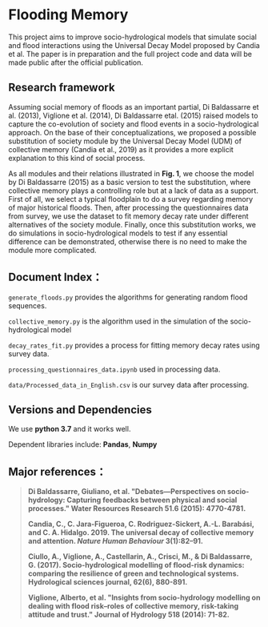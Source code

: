 # Flooding Memory
This project aims to improve socio-hydrological models that simulate social and flood interactions using the Universal Decay Model proposed by Candia et al. The paper is in preparation and the full project code and data will be made public after the official publication.

## Research framework

 Assuming social memory of floods as an important partial, Di Baldassarre et al. (2013), Viglione et al. (2014), Di Baldassarre etal. (2015) raised models to capture the co-evolution of society and flood events in a socio-hydrological approach. On the base of their conceptualizations, we proposed a possible substitution of society module by the Universal Decay Model (UDM) of collective memory (Candia et al., 2019) as it provides a more explicit explanation to this kind of social process.

As all modules and their relations illustrated in **Fig. 1**, we choose the model by Di Baldassarre (2015) as a basic version to test the substitution, where collective memory plays a controlling role but at a lack of data as a support. First of all, we select a typical floodplain to do a survey regarding memory of major historical floods. Then, after processing the questionnaires data from survey, we use the dataset to fit memory decay rate under different alternatives of the society module. Finally, once this substitution works, we do simulations in socio-hydrological models to test if any essential difference can be demonstrated, otherwise there is no need to make the module more complicated.

## Document Index：

`generate_floods.py` provides the algorithms for generating random flood sequences.

`collective_memory.py` is the algorithm used in the simulation of the socio-hydrological model

`decay_rates_fit.py` provides a process for fitting memory decay rates using survey data.

`processing_questionnaires_data.ipynb` used in processing data.

`data/Processed_data_in_English.csv` is our survey data after processing.

## Versions and Dependencies

We use **python 3.7** and it works well.

Dependent libraries include: **Pandas**, **Numpy**

## Major references：

>**Di Baldassarre, Giuliano, et al. 
>"Debates—Perspectives on socio‐hydrology: 
>Capturing feedbacks between physical and social processes." 
>Water Resources Research 51.6 (2015): 4770-4781.**
>
>**Candia, C., C. Jara-Figueroa, C. Rodriguez-Sickert, A.-L. Barabási, and C. A. Hidalgo. 2019. The universal decay of collective memory and attention. *Nature Human Behaviour* 3(1):82–91.**
>
>**Ciullo, A., Viglione, A., Castellarin, A., Crisci, M., & Di Baldassarre, G. (2017). 
>Socio-hydrological modelling of flood-risk dynamics: comparing the resilience of green and technological systems. 
>Hydrological sciences journal, 62(6), 880-891.**
>
>**Viglione, Alberto, et al. 
>"Insights from socio-hydrology modelling on dealing with flood risk–roles of collective memory, risk-taking attitude and trust." 
>Journal of Hydrology 518 (2014): 71-82.**